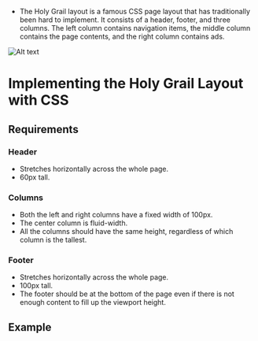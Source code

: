 - The Holy Grail layout is a famous CSS page layout that has traditionally been hard to implement. It consists of a header, footer, and three columns. The left column contains navigation items, the middle column contains the page contents, and the right column contains ads.

![Alt text](https://www.greatfrontend.com/img/questions/holy-grail/holy-grail-example.png)

# Implementing the Holy Grail Layout with CSS

## Requirements

### Header

- Stretches horizontally across the whole page.
- 60px tall.

### Columns

- Both the left and right columns have a fixed width of 100px.
- The center column is fluid-width.
- All the columns should have the same height, regardless of which column is the tallest.

### Footer

- Stretches horizontally across the whole page.
- 100px tall.
- The footer should be at the bottom of the page even if there is not enough content to fill up the viewport height.

## Example
